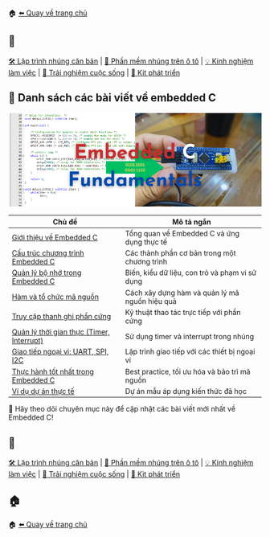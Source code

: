 🏠 [⬅️ Quay về trang chủ](/)

## 🔖
[🛠️ Lập trình nhúng căn bản](/embedded/) | [🚗 Phần mềm nhúng trên ô tô](/automotive/) | [💡 Kinh nghiệm làm việc](/blog/) | [🌱 Trải nghiệm cuộc sống](/blog/) | [🔌 Kit phát triển](/kits/)

## 📑 Danh sách các bài viết về embedded C

<p align="center">
  <img src="/embedded/assets/Embedded.png" alt="Lập trình nhúng" style="width: 100vw" />
</p>

| Chủ đề                                   | Mô tả ngắn                                      |
|-------------------------------------------|-------------------------------------------------|
| [Giới thiệu về Embedded C](#)             | Tổng quan về Embedded C và ứng dụng thực tế      |
| [Cấu trúc chương trình Embedded C](#)     | Các thành phần cơ bản trong một chương trình     |
| [Quản lý bộ nhớ trong Embedded C](#)      | Biến, kiểu dữ liệu, con trỏ và phạm vi sử dụng   |
| [Hàm và tổ chức mã nguồn](#)              | Cách xây dựng hàm và quản lý mã nguồn hiệu quả   |
| [Truy cập thanh ghi phần cứng](#)         | Kỹ thuật thao tác trực tiếp với phần cứng        |
| [Quản lý thời gian thực (Timer, Interrupt)](#) | Sử dụng timer và interrupt trong nhúng      |
| [Giao tiếp ngoại vi: UART, SPI, I2C](#)  | Lập trình giao tiếp với các thiết bị ngoại vi    |
| [Thực hành tốt nhất trong Embedded C](#)  | Best practice, tối ưu hóa và bảo trì mã nguồn     |
| [Ví dụ dự án thực tế](#)                  | Dự án mẫu áp dụng kiến thức đã học               |

🌟 Hãy theo dõi chuyên mục này để cập nhật các bài viết mới nhất về Embedded C!

## 🔖
[🛠️ Lập trình nhúng căn bản](/embedded/) | [🚗 Phần mềm nhúng trên ô tô](/automotive/) | [💡 Kinh nghiệm làm việc](/blog/) | [🌱 Trải nghiệm cuộc sống](/blog/) | [🔌 Kit phát triển](/kits/)

## 🏠
🏠 [⬅️ Quay về trang chủ](/)